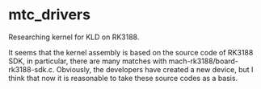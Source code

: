 # mtc_drivers
Researching kernel for KLD on RK3188.

It seems that the kernel assembly is based on the source code of RK3188 SDK,
in particular, there are many matches with mach-rk3188/board-rk3188-sdk.c.
Obviously, the developers have created a new device, but I think that now
it is reasonable to take these source codes as a basis.
